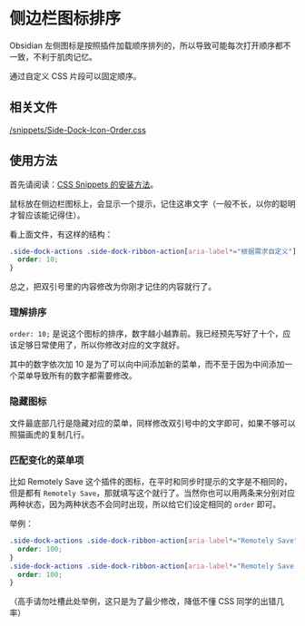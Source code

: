 # 侧边栏图标排序

Obsidian 左侧图标是按照插件加载顺序排列的，所以导致可能每次打开顺序都不一致，不利于肌肉记忆。

通过自定义 CSS 片段可以固定顺序。

## 相关文件

[/snippets/Side-Dock-Icon-Order.css](../../snippets/Side-Dock-Icon-Order.css)

## 使用方法

首先请阅读：[CSS Snippets 的安装方法](../Usages/Install-CSS-Snippets.md)。

鼠标放在侧边栏图标上，会显示一个提示，记住这串文字（一般不长，以你的聪明才智应该能记得住）。

看上面文件，有这样的结构：

```css
.side-dock-actions .side-dock-ribbon-action[aria-label*="根据需求自定义"] {
  order: 10;
}
```

总之，把双引号里的内容修改为你刚才记住的内容就行了。

### 理解排序

`order: 10;` 是说这个图标的排序，数字越小越靠前。我已经预先写好了十个，应该足够日常使用了，所以你修改对应的文字就好。

其中的数字依次加 10 是为了可以向中间添加新的菜单，而不至于因为中间添加一个菜单导致所有的数字都需要修改。

### 隐藏图标

文件最底部几行是隐藏对应的菜单，同样修改双引号中的文字即可，如果不够可以照猫画虎的复制几行。

### 匹配变化的菜单项

比如 Remotely Save 这个插件的图标，在平时和同步时提示的文字是不相同的，但是都有 `Remotely Save`，那就填写这个就行了。当然你也可以用两条来分别对应两种状态，因为两种状态不会同时出现，所以给它们设定相同的 `order` 即可。

举例：

```css
.side-dock-actions .side-dock-ribbon-action[aria-label*="Remotely Save"] {
  order: 100;
}
.side-dock-actions .side-dock-ribbon-action[aria-label*="Remotely Save 正在由 manual 触发运行"] {
  order: 100;
}
```

（高手请勿吐槽此处举例，这只是为了最少修改，降低不懂 CSS 同学的出错几率）